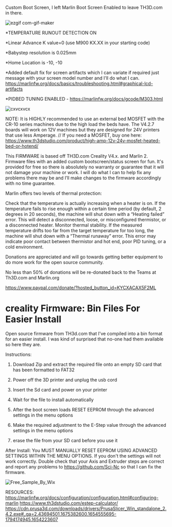 Custom Boot Screen, I left Marlin Boot Screen Enabled to leave TH3D.com in there.

  ![ezgif com-gif-maker](https://user-images.githubusercontent.com/105161928/172275333-c877394d-b229-4efc-8048-43fb26466d36.gif)

  
*TEMPERATURE RUNOUT DETECTION ON

*Linear Advance K value=0 (use M900 KX.XX in your starting code)

*Babystep resolution is 0.025mm

*Home Location is -10, -10

*Added default fix for screen artifacts which I can variate if required
just message with your screen model number and I'll do what I can.
 https://marlinfw.org/docs/basics/troubleshooting.html#graphical-lcd-artifacts

*PIDBED TUNING ENABLED - https://marlinfw.org/docs/gcode/M303.html

  ![cxvcxvcx](https://user-images.githubusercontent.com/105161928/172274680-0e98fe90-cbe3-4632-af30-e438587ac87e.png)

NOTE: It is HIGHLY recommended to use an external bed MOSFET with the CR-10 series machines due to the high load the beds have.
The V4.2.7 boards will work on 12V machines but they are designed for 24V printers that use less Amperage.
// If you need a MOSFET, 
buy one here: https://www.th3dstudio.com/product/high-amp-12v-24v-mosfet-heated-bed-or-hotend/

This FIRMWARE is based off TH3D.com Creality V4.x.  and Marlin 2. Firmware files with  an added custom bootscreen/status screen for fun. 
 It's provided for free so there is absolutely no warranty or guarantee that it will not damage your machine or work.
 I will do what I can to help fix any problems there may be and I’ll make changes to the firmware accordingly with no time guarantee.

Marlin offers two levels of thermal protection:

Check that the temperature is actually increasing when a heater is on. If the temperature fails to rise enough within a certain time period (by default, 2 degrees in 20 seconds), the machine will shut down with a “Heating failed” error. This will detect a disconnected, loose, or misconfigured thermistor, or a disconnected heater.
Monitor thermal stability. If the measured temperature drifts too far from the target temperature for too long, the machine will shut down with a “Thermal runaway” error. This error may indicate poor contact between thermistor and hot end, poor PID tuning, or a cold environment.

 

Donations are appreciated and will go towards getting better equipment to do more work for the open source community.

No less than 50% of donations will be re-donated back to the Teams at Th3D.com and Marlin.org

https://www.paypal.com/donate/?hosted_button_id=KYCXACAX5F2ML
                   
# creality Firmware: Bin Files For Easier Install
Open source firmware from TH3d.com that I've compiled into a bin format for an easier install. I was kind of surprised that no-one had them available so here they are.

Instructions:
1. Download Zip and extract the required file onto an empty SD card that has been formatted to FAT32

2. Power off the 3D printer and unplug the usb cord 
3. Insert the Sd card and power on your printer
4. Wait for the file to install automatically
5. After the boot screen loads RESET EEPROM through the advanced settings in the menu options
6. Make the required adjustment to the E-Step value through the advanced settings in the menu options
7. erase the file from your SD card before you use it

After Install:
You MUST MANUALLY RESET EEPROM USING ADVANCED SETTINGS WITHIN THE MENU OPTIONS. If you don't the settings will not work correctly.
Double check that your Axis and Extruder steps are correct and report any problems to https://github.com/Sci-Nc  so that I can fix the firmware.

![Free_Sample_By_Wix](https://user-images.githubusercontent.com/105161928/172274897-cb41bf87-13b8-4e86-bd6f-356c4ef7ac4d.jpeg)

RESOURCES:
https://marlinfw.org/docs/configuration/configuration.html#configuring-marlin
https://www.th3dstudio.com/estep-calculator/
https://cdn.prusa3d.com/downloads/drivers/PrusaSlicer_Win_standalone_2.4.2.exe#_ga=2.43694501.1675382600.1654555695-1794174945.1654223607
